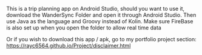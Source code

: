 This is a trip planning app on Android Studio, should you want to use it, download the WanderSync Folder and open it through Android Studio. Then use Java as the language and Groovy instead of Kolin. Make sure FireBase is also set up when you open the folder to allow real time data

Or if you wish to download this app / apk, go to my portfolio project section: https://rayc6564.github.io/Project/disclaimer.html
